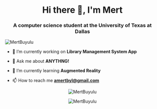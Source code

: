 <h1 align="center">Hi there 👋, I'm Mert</h1>
<h3 align="center">A computer science student at the University of Texas at Dallas</h3>


<p align="left"> <img src="https://komarev.com/ghpvc/?username=MertBuyulu&label=Profile%20views&color=0e75b6&style=flat" alt="MertBuyulu" /> </p>

- 🔭 I’m currently working on **Library Management System App**

- 💬 Ask me about **ANYTHNG!**

- 🌱 I’m currently learning **Augmented Reality**

- 📫 How to reach me **amertbyl@gmail.com**

<div align="center">
<span><img  src="https://github-readme-stats.vercel.app/api/top-langs?username=MertBuyulu&show_icons=true&locale=en&layout=compact&theme=tokyonight" alt="MertBuyulu" /></span>

<span><img  src="https://github-readme-streak-stats.herokuapp.com/?user=MertBuyulu&&theme=tokyonight" alt="MertBuyulu" /></span>
</div>
